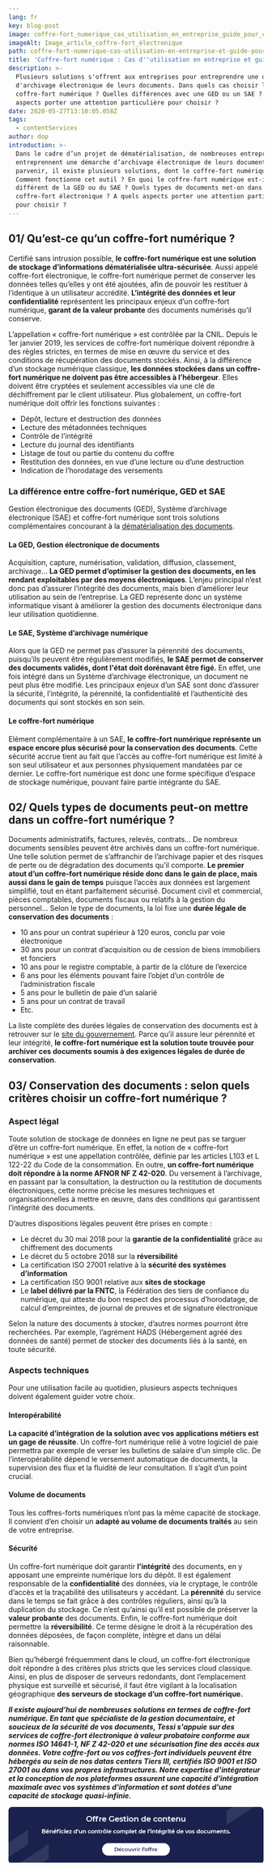 ```yaml
---
lang: fr
key: blog-post
image: coffre-fort_numerique_cas_utilisation_en_entreprise_guide_pour_choisir-1-.png
imageAlt: Image_article_coffre-fort_électronique
path: coffre-fort-numerique-cas-utilisation-en-entreprise-et-guide-pour-choisir
title: 'Coffre-fort numérique : Cas d''utilisation en entreprise et guide pour choisir'
description: >-
  Plusieurs solutions s'offrent aux entreprises pour entreprendre une démarche
  d'archivage électronique de leurs documents. Dans quels cas choisir le
  coffre-fort numérique ? Quelles différences avec une GED ou un SAE ? A quels
  aspects porter une attention particulière pour choisir ?
date: 2020-05-27T13:10:05.058Z
tags:
  - contentServices
author: dop
introduction: >-
  Dans le cadre d’un projet de dématérialisation, de nombreuses entreprises
  entreprennent une démarche d’archivage électronique de leurs documents. Pour y
  parvenir, il existe plusieurs solutions, dont le coffre-fort numérique.
  Comment fonctionne cet outil ? En quoi le coffre-fort numérique est-il
  différent de la GED ou du SAE ? Quels types de documents met-on dans un
  coffre-fort électronique ? A quels aspects porter une attention particulière
  pour choisir ?
---
```

## 01/ Qu’est-ce qu’un coffre-fort numérique ?

Certifié sans intrusion possible, **le coffre-fort numérique est une solution de stockage d’informations dématérialisée ultra-sécurisée**. Aussi appelé coffre-fort électronique, le coffre-fort numérique permet de conserver les données telles qu’elles y ont été ajoutées, afin de pouvoir les restituer à l’identique à un utilisateur accrédité. **L’intégrité des données et leur confidentialité** représentent les principaux enjeux d’un coffre-fort numérique, **garant de la valeur probante** des documents numérisés qu’il conserve.

L’appellation « coffre-fort numérique » est contrôlée par la CNIL. Depuis le 1er janvier 2019, les services de coffre-fort numérique doivent répondre à des règles strictes, en termes de mise en œuvre du service et des conditions de récupération des documents stockés. Ainsi, à la différence d’un stockage numérique classique, **les données stockées dans un coffre-fort numérique ne doivent pas être accessibles à l’hébergeur**. Elles doivent être cryptées et seulement accessibles via une clé de déchiffrement par le client utilisateur. Plus globalement, un coffre-fort numérique doit offrir les fonctions suivantes :

* Dépôt, lecture et destruction des données
* Lecture des métadonnées techniques
* Contrôle de l’intégrité
* Lecture du journal des identifiants
* Listage de tout ou partie du contenu du coffre
* Restitution des données, en vue d’une lecture ou d’une destruction
* Indication de l’horodatage des versements 

### La différence entre coffre-fort numérique, GED et SAE

Gestion électronique des documents (GED), Système d’archivage électronique (SAE) et coffre-fort numérique sont trois solutions complémentaires concourant à la [dématérialisation des documents](https://blog-consulting-and-integration.tessi.eu/posts/dematerialisation-le-guide-complet).

#### La GED, Gestion électronique de documents

Acquisition, capture, numérisation, validation, diffusion, classement, archivage… **La GED permet d’optimiser la gestion des documents, en les rendant exploitables par des moyens électroniques**. L’enjeu principal n’est donc pas d’assurer l’intégrité des documents, mais bien d’améliorer leur utilisation au sein de l’entreprise. La GED représente donc un système informatique visant à améliorer la gestion des documents électronique dans leur utilisation quotidienne.

#### Le SAE, Système d’archivage numérique

Alors que la GED ne permet pas d’assurer la pérennité des documents, puisqu’ils peuvent être régulièrement modifiés, **le SAE permet de conserver des documents validés, dont l'état doit dorénavant être figé.** En effet, une fois intégré dans un Système d’archivage électronique, un document ne peut plus être modifié. Les principaux enjeux d’un SAE sont donc d’assurer la sécurité, l’intégrité, la pérennité, la confidentialité et l’authenticité des documents qui sont stockés en son sein.

#### Le coffre-fort numérique

Elément complémentaire à un SAE, **le coffre-fort numérique représente un espace encore plus sécurisé pour la conservation des documents**. Cette sécurité accrue tient au fait que l’accès au coffre-fort numérique est limité à son seul utilisateur et aux personnes physiquement mandatées par ce dernier. Le coffre-fort numérique est donc une forme spécifique d’espace de stockage numérique, pouvant faire partie intégrante du SAE.

## 02/ Quels types de documents peut-on mettre dans un coffre-fort numérique ?

Documents administratifs, factures, relevés, contrats… De nombreux documents sensibles peuvent être archivés dans un coffre-fort numérique. Une telle solution permet de s’affranchir de l’archivage papier et des risques de perte ou de dégradation des documents qu’il comporte. **Le premier atout d’un coffre-fort numérique réside donc dans le gain de place, mais aussi dans le gain de temps** puisque l’accès aux données est largement simplifié, tout en étant parfaitement sécurisé. Document civil et commercial, pièces comptables, documents fiscaux ou relatifs à la gestion du personnel… Selon le type de documents, la loi fixe une **durée légale de conservation des documents** :

* 10 ans pour un contrat supérieur à 120 euros, conclu par voie électronique
* 30 ans pour un contrat d’acquisition ou de cession de biens immobiliers et fonciers
* 10 ans pour le registre comptable, à partir de la clôture de l’exercice
* 6 ans pour les éléments pouvant faire l’objet d’un contrôle de l’administration fiscale
* 5 ans pour le bulletin de paie d’un salarié
* 5 ans pour un contrat de travail
* Etc.

La liste complète des durées légales de conservation des documents est à retrouver sur le [site du gouvernement](https://www.service-public.fr/professionnels-entreprises/vosdroits/F10029). Parce qu’il assure leur pérennité et leur intégrité, **le coffre-fort numérique est la solution toute trouvée pour archiver ces documents soumis à des exigences légales de durée de conservation**.

## 03/ Conservation des documents : selon quels critères choisir un coffre-fort numérique ?

### Aspect légal

Toute solution de stockage de données en ligne ne peut pas se targuer d’être un coffre-fort numérique. En effet, la notion de « coffre-fort numérique » est une appellation contrôlée, définie par les articles L103 et L 122-22 du Code de la consommation. En outre, **un coffre-fort numérique doit répondre à la norme AFNOR NF Z 42-020**. Du versement à l’archivage, en passant par la consultation, la destruction ou la restitution de documents électroniques, cette norme précise les mesures techniques et organisationnelles à mettre en œuvre, dans des conditions qui garantissent l’intégrité des documents.

D’autres dispositions légales peuvent être prises en compte :

* Le décret du 30 mai 2018 pour la **garantie de la confidentialité** grâce au chiffrement des documents
* Le décret du 5 octobre 2018 sur la **réversibilité**
* La certification ISO 27001 relative à la **sécurité des systèmes d’information**
* La certification ISO 9001 relative aux **sites de stockage**
* Le **label délivré par la FNTC**, la Fédération des tiers de confiance du numérique, qui atteste du bon respect des processus d’horodatage, de calcul d’empreintes, de journal de preuves et de signature électronique

Selon la nature des documents à stocker, d’autres normes pourront être recherchées. Par exemple, l’agrément HADS (Hébergement agréé des données de santé) permet de stocker des documents liés à la santé, en toute sécurité.

### Aspects techniques

Pour une utilisation facile au quotidien, plusieurs aspects techniques doivent également guider votre choix.

#### Interopérabilité

**La capacité d’intégration de la solution avec vos applications métiers est un gage de réussite**. Un coffre-fort numérique relié à votre logiciel de paie permettra par exemple de verser les bulletins de salaire d’un simple clic. De l’interopérabilité dépend le versement automatique de documents, la supervision des flux et la fluidité de leur consultation. Il s’agit d’un point crucial.

#### Volume de documents

Tous les coffres-forts numériques n’ont pas la même capacité de stockage. Il convient d’en choisir un **adapté au volume de documents traités** au sein de votre entreprise.

#### Sécurité

Un coffre-fort numérique doit garantir **l’intégrité** des documents, en y apposant une empreinte numérique lors du dépôt. Il est également responsable de la **confidentialité** des données, via le cryptage, le contrôle d’accès et la traçabilité des utilisateurs y accédant. La **pérennité** du service dans le temps se fait grâce à des contrôles réguliers, ainsi qu’à la duplication du stockage. Ce n’est qu’ainsi qu’il est possible de préserver la **valeur probante** des documents. Enfin, le coffre-fort numérique doit permettre la **réversibilité**. Ce terme désigne le droit à la récupération des données déposées, de façon complète, intègre et dans un délai raisonnable.

Bien qu’hébergé fréquemment dans le cloud, un coffre-fort électronique doit répondre à des critères plus stricts que les services cloud classique. Ainsi, en plus de disposer de serveurs redondants, dont l’emplacement physique est surveillé et sécurisé, il faut être vigilant à la localisation géographique **des serveurs de stockage d’un coffre-fort numérique.** 

***Il existe aujourd’hui de nombreuses solutions en termes de coffre-fort numérique. En tant que spécialiste de la gestion documentaire, et soucieux de la sécurité de vos documents, Tessi s'appuie sur des services de coffre-fort électronique à valeur probatoire conforme aux normes ISO 14641-1, NF Z 42-020 et une sécurisation fine des accès aux données. Votre coffre-fort ou vos coffres-fort individuels peuvent être hébergés au sein de nos datas centers Tiers III, certifiés ISO 9001 et ISO 27001 ou dans vos propres infrastructures. Notre expertise d'intégrateur et la conception de nos plateformes assurent une capacité d'intégration maximale avec vos systèmes d'information et sont dotées d'une capacité de stockage quasi-infinie.*** 

[![Coffre-fort numérique](banniere_offre_coffre-fort-electronique.png "Découvrir l'offre Gestion de contenu")](https://www.tessi.eu/fr/solution/technologies/edition-de-logiciels/document-management/gestion-de-contenus-dentreprise-ecm-bpm?utm_source=blog&utm_medium=in_article_banner&utm_content=5ee8a437d59cbc3afa13e101&utm_campaign=5ee8a44fd59cbc3afa13e110)